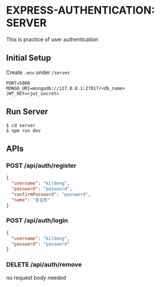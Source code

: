 # EXPRESS-AUTHENTICATION: SERVER

This is practice of user authentication

## Initial Setup

Create `.env` under `/server`

```
PORT=5000
MONGO_URI=mongodb://127.0.0.1:27017/<db_name>
JWT_KEY=<jwt_secret>
```

## Run Server

```
$ cd server
$ npm run dev
```

## APIs

### POST /api/auth/register

```json
{
  "username": "kildong",
  "password": "password",
  "confirmPassword": "password",
  "name": "홍길동"
}
```

### POST /api/auth/login

```json
{
  "username": "kildong",
  "password": "password"
}
```

### DELETE /api/auth/remove

no request body needed
